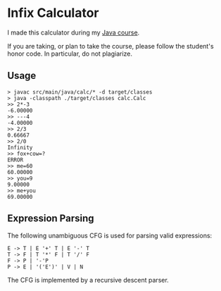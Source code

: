 # Infix Calculator

I made this calculator during my [Java course](https://d3s.mff.cuni.cz/teaching/nprg013/).

If you are taking, or plan to take the course, please follow the student's honor code. In particular, do not plagiarize.

## Usage

```
> javac src/main/java/calc/* -d target/classes
> java -classpath ./target/classes calc.Calc
>> 2*-3
-6.00000
>> ---4
-4.00000
>> 2/3
0.66667
>> 2/0
Infinity
>> fox+cow=?
ERROR
>> me=60
60.00000
>> you=9
9.00000
>> me+you
69.00000
```

## Expression Parsing

The following unambiguous CFG is used for parsing valid expressions:

```
E -> T | E '+' T | E '-' T
T -> F | T '*' F | T '/' F
F -> P | '-'P
P -> E | '('E')' | V | N
```

The CFG is implemented by a recursive descent parser.